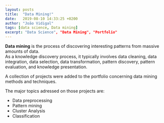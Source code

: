 ```yaml
---
layout: posts
title:  "Data Mining!"
date:   2019-08-10 14:33:25 +0200
author: "João Vidigal"
tags: [data science, Data mining]
excerpt: "Data Science", "Data Mining", "Portfolio"
---
```



**Data mining** is the process of discovering interesting patterns from massive amounts of data.  
 As a knowledge discovery process, it typically involves data cleaning, data integration, data selection, data transformation, pattern discovery, pattern evaluation, and knowledge presentation.

A collection of projects were added to the portfolio concerning data mining methods and techniques. 

The major topics adressed on those projects are:

* Data preprocessing
* Pattern mining
* Cluster Analysis
* Classification